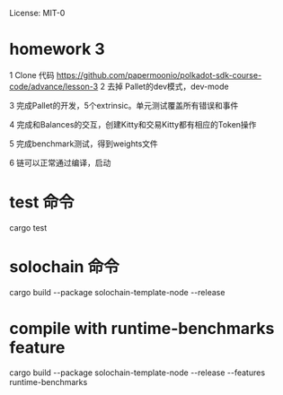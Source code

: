 License: MIT-0


# homework 3
1 Clone 代码 https://github.com/papermoonio/polkadot-sdk-course-code/advance/lesson-3
2 去掉 Pallet的dev模式，dev-mode


3 完成Pallet的开发，5个extrinsic。单元测试覆盖所有错误和事件



4 完成和Balances的交互，创建Kitty和交易Kitty都有相应的Token操作


5 完成benchmark测试，得到weights文件


6 链可以正常通过编译，启动





# test  命令
cargo test

# solochain  命令
cargo build --package solochain-template-node --release

# compile with runtime-benchmarks feature
cargo build --package solochain-template-node --release --features runtime-benchmarks